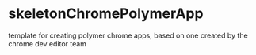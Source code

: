 skeletonChromePolymerApp
========================

template for creating polymer chrome apps, based on one created by the chrome dev editor team
